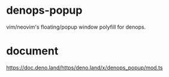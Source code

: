 # denops-popup

vim/neovim's floating/popup window polyfill for denops.

# document

https://doc.deno.land/https/deno.land/x/denops_popup/mod.ts
